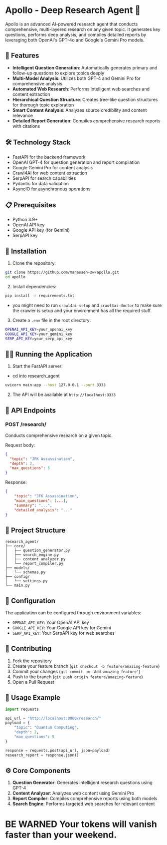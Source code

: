 # Apollo - Deep Research Agent 🚀

Apollo is an advanced AI-powered research agent that conducts comprehensive, multi-layered research on any given topic. It generates key questions, performs deep analysis, and compiles detailed reports by leveraging both OpenAI's GPT-4o and Google's Gemini Pro models.

## 🌟 Features

- **Intelligent Question Generation**: Automatically generates primary and follow-up questions to explore topics deeply
- **Multi-Model Analysis**: Utilizes both GPT-4 and Gemini Pro for comprehensive analysis
- **Automated Web Research**: Performs intelligent web searches and content extraction
- **Hierarchical Question Structure**: Creates tree-like question structures for thorough topic exploration
- **Smart Content Analysis**: Analyzes source credibility and content relevance
- **Detailed Report Generation**: Compiles comprehensive research reports with citations

## 🛠️ Technology Stack

- FastAPI for the backend framework
- OpenAI GPT-4 for question generation and report compilation
- Google Gemini Pro for content analysis
- Crawl4AI for web content extraction
- SerpAPI for search capabilities
- Pydantic for data validation
- AsyncIO for asynchronous operations

## 📋 Prerequisites

- Python 3.9+
- OpenAI API key
- Google API key (for Gemini)
- SerpAPI key

## 🚀 Installation

1. Clone the repository:

```bash
git clone https://github.com/manasseh-zw/apollo.git
cd apollo
```

2. Install dependencies:

```bash
pip install -r requirements.txt
```

- you might need to run `crawl4ai-setup` and `crawl4ai-doctor` to make sure the crawler is setup and your environment has all the required stuff.

3. Create a `.env` file in the root directory:

```bash
OPENAI_API_KEY=your_openai_key
GOOGLE_API_KEY=your_gemini_key
SERP_API_KEY=your_serp_api_key
```

## 🏃‍♂️ Running the Application

1. Start the FastAPI server:

- cd into research_agent

```bash
uvicorn main:app --host 127.0.0.1 --port 3333
```

2. The API will be available at `http://localhost:3333`

## 🔄 API Endpoints

### POST /research/

Conducts comprehensive research on a given topic.

Request body:

```json
{
  "topic": "JFK Assassination",
  "depth": 2,
  "max_questions": 5
}
```

Response:

```json
{
    "topic": "JFK Assassination",
    "main_questions": [...],
    "summary": "...",
    "detailed_analysis": "..."
}
```

## 📁 Project Structure

```
research_agent/
├── core/
│   ├── question_generator.py
│   ├── search_engine.py
│   ├── content_analyzer.py
│   └── report_compiler.py
├── models/
│   └── schemas.py
├── config/
│   └── settings.py
└── main.py
```

## 🔧 Configuration

The application can be configured through environment variables:

- `OPENAI_API_KEY`: Your OpenAI API key
- `GOOGLE_API_KEY`: Your Google API key for Gemini
- `SERP_API_KEY`: Your SerpAPI key for web searches

## 🤝 Contributing

1. Fork the repository
2. Create your feature branch (`git checkout -b feature/amazing-feature`)
3. Commit your changes (`git commit -m 'Add amazing feature'`)
4. Push to the branch (`git push origin feature/amazing-feature`)
5. Open a Pull Request

## 📝 Usage Example

```python
import requests

api_url = "http://localhost:8000/research/"
payload = {
    "topic": "Quantum Computing",
    "depth": 2,
    "max_questions": 5
}

response = requests.post(api_url, json=payload)
research_report = response.json()
```

## ⚙️ Core Components

1. **Question Generator**: Generates intelligent research questions using GPT-4
2. **Content Analyzer**: Analyzes web content using Gemini Pro
3. **Report Compiler**: Compiles comprehensive reports using both models
4. **Search Engine**: Performs targeted web searches for relevant content

# BE WARNED Your tokens will vanish faster than your weekend.
